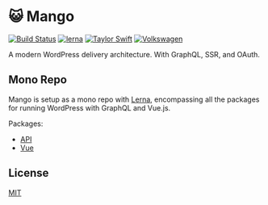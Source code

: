 # :smiley_cat: Mango
[![Build Status](https://travis-ci.org/axelspringer/mango.svg?branch=master)](https://travis-ci.org/axelspringer/mango.svg?branch=master)
[![lerna](https://img.shields.io/badge/maintained%20with-lerna-cc00ff.svg)](https://lernajs.io/)
[![Taylor Swift](https://img.shields.io/badge/secured%20by-taylor%20swift-brightgreen.svg)](https://twitter.com/SwiftOnSecurity)
[![Volkswagen](https://auchenberg.github.io/volkswagen/volkswargen_ci.svg?v=1)](https://github.com/auchenberg/volkswagen)

A modern WordPress delivery architecture. With GraphQL, SSR, and OAuth.

## Mono Repo

Mango is setup as a mono repo with [Lerna](https://github.com/lerna/lerna), encompassing all the packages for running WordPress with GraphQL and Vue.js.

Packages:

* [API](https://github.com/axelspringer/mango/tree/master/packages/api#README)
* [Vue](https://github.com/axelspringer/mango/tree/master/packages/vue#README)

## License
[MIT](/LICENSE)